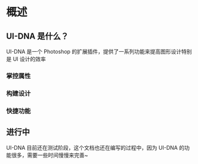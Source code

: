 # 概述



## UI-DNA 是什么？

UI-DNA 是一个 Photoshop 的扩展插件，提供了一系列功能来提高图形设计特别是 UI 设计的效率


### 掌控属性


### 构建设计


### 快捷功能


## 进行中

UI-DNA 目前还在测试阶段，这个文档也还在编写的过程中，因为 UI-DNA 的功能很多，需要一些时间慢慢来完善~
